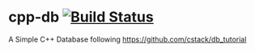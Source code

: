 # cpp-db [![Build Status](https://travis-ci.org/Kausta/cpp-db.svg?branch=master)](https://travis-ci.org/Kausta/cpp-db)
A Simple C++ Database following https://github.com/cstack/db_tutorial